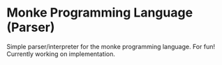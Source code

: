# Monke Programming Language (Parser)

Simple parser/interpreter for the monke programming language. For fun! Currently working on implementation.
